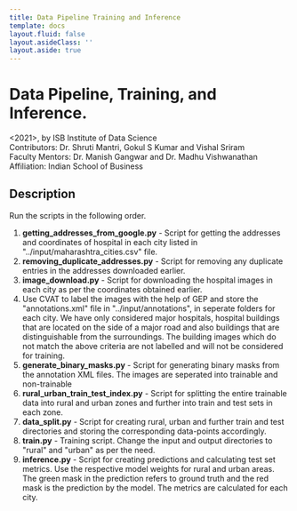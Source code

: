 ```yaml
---
title: Data Pipeline Training and Inference
template: docs
layout.fluid: false
layout.asideClass: ''
layout.aside: true
---
```


# Data Pipeline, Training, and Inference.

<2021>, by ISB Institute of Data Science  
Contributors: Dr. Shruti Mantri, Gokul S Kumar and Vishal Sriram  
Faculty Mentors: Dr. Manish Gangwar and Dr. Madhu Vishwanathan  
Affiliation: Indian School of Business

## Description

Run the scripts in the following order.

1. **getting_addresses_from_google.py** - Script for getting the addresses and coordinates of hospital in each city listed in "../input/maharashtra_cities.csv" file.
2. **removing_duplicate_addresses.py** - Script for removing any duplicate entries in the addresses downloaded earlier.
3. **image_download.py** - Script for downloading the hospital images in each city as per the coordinates obtained earlier.
4. Use CVAT to label the images with the help of GEP and store the "annotations.xml" file in "../input/annotations", in seperate folders for each city. We have only considered major hospitals, hospital buildings that are located on the side of a major road and also buildings that are distinguishable from the surroundings. The building images which do not match the above criteria are not labelled and will not be considered for training.
5. **generate_binary_masks.py** - Script for generating binary masks from the annotation XML files. The images are seperated into trainable and non-trainable
6. **rural_urban_train_test_index.py** - Script for splitting the entire trainable data into rural and urban zones and further into train and test sets in each zone.
7. **data_split.py** - Script for creating rural, urban and further train and test directories and storing the corresponding data-points accordingly.
8. **train.py** - Training script. Change the input and output directories to "rural" and "urban" as per the need.
9. **inference.py** - Script for creating predictions and calculating test set metrics. Use the respective model weights for rural and urban areas. The green mask in the prediction refers to ground truth and the red mask is the prediction by the model. The metrics are calculated for each city.
